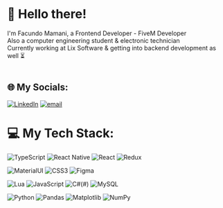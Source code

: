 # 👋 Hello there!
I'm Facundo Mamani, a Frontend Developer - FiveM Developer
<br>Also a computer engineering student & electronic technician
<br>Currently working at Lix Software & getting into backend development as well ⏳
<br>
<br>

## 🌐 My Socials:
[![LinkedIn](https://img.shields.io/badge/LinkedIn-%230077B5.svg?logo=linkedin&logoColor=white)](https://www.linkedin.com/in/facundo-mamani31/) [![email](https://img.shields.io/badge/Email-D14836?logo=gmail&logoColor=white)](mailto:facundomamani120@gmail.com) 

# 💻 My Tech Stack:
![TypeScript](https://img.shields.io/badge/typescript-%23007ACC.svg?style=for-the-badge&logo=typescript&logoColor=white)
![React Native](https://img.shields.io/badge/react_native-%2320232a.svg?style=for-the-badge&logo=react&logoColor=%2361DAFB) 
![React](https://img.shields.io/badge/react-%2320232a.svg?style=for-the-badge&logo=react&logoColor=%2361DAFB) 
![Redux](https://img.shields.io/badge/redux-%23593d88.svg?style=for-the-badge&logo=redux&logoColor=white) <br> 

![MaterialUI](https://img.shields.io/badge/Material%20UI-007FFF?style=for-the-badge&logo=mui&logoColor=white) ![CSS3](https://img.shields.io/badge/css3-%231572B6.svg?style=for-the-badge&logo=css3&logoColor=white) ![Figma](https://img.shields.io/badge/figma-%23F24E1E.svg?style=for-the-badge&logo=figma&logoColor=white)
<br> 

![Lua](https://img.shields.io/badge/lua-%232C2D72.svg?style=for-the-badge&logo=lua&logoColor=white) 
![JavaScript](https://img.shields.io/badge/javascript-%23323330.svg?style=for-the-badge&logo=javascript&logoColor=%23F7DF1E)
![C#](https://custom-icon-badges.demolab.com/badge/C%23-%23239120.svg?logo=cshrp&logoColor=white)(#)
![MySQL](https://img.shields.io/badge/mysql-4479A1.svg?style=for-the-badge&logo=mysql&logoColor=white) 
<br> 

![Python](https://img.shields.io/badge/python-3670A0?style=for-the-badge&logo=python&logoColor=ffdd54)      ![Pandas](https://img.shields.io/badge/pandas-%23150458.svg?style=for-the-badge&logo=pandas&logoColor=white) ![Matplotlib](https://img.shields.io/badge/Matplotlib-%23ffffff.svg?style=for-the-badge&logo=Matplotlib&logoColor=black) ![NumPy](https://img.shields.io/badge/numpy-%23013243.svg?style=for-the-badge&logo=numpy&logoColor=white)
